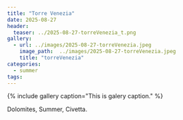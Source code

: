 ```yaml
---
title: "Torre Venezia"
date: 2025-08-27
header:
  teaser: ../2025-08-27-torreVenezia_t.png
gallery:
  - url: ../images/2025-08-27-torreVenezia.jpeg
    image_path:  ../images/2025-08-27-torreVenezia.jpeg
    title: "torreVenezia"
categories:
  - summer
tags:
---
```


{% include gallery caption="This is galery caption." %}

Dolomites, Summer, Civetta.
